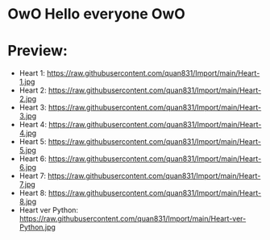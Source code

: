 # OwO Hello everyone OwO
# Preview:
- Heart 1: https://raw.githubusercontent.com/quan831/Import/main/Heart-1.jpg
- Heart 2: https://raw.githubusercontent.com/quan831/Import/main/Heart-2.jpg
- Heart 3: https://raw.githubusercontent.com/quan831/Import/main/Heart-3.jpg
- Heart 4: https://raw.githubusercontent.com/quan831/Import/main/Heart-4.jpg
- Heart 5: https://raw.githubusercontent.com/quan831/Import/main/Heart-5.jpg
- Heart 6: https://raw.githubusercontent.com/quan831/Import/main/Heart-6.jpg
- Heart 7: https://raw.githubusercontent.com/quan831/Import/main/Heart-7.jpg
- Heart 8: https://raw.githubusercontent.com/quan831/Import/main/Heart-8.jpg
- Heart ver Python: https://raw.githubusercontent.com/quan831/Import/main/Heart-ver-Python.jpg

